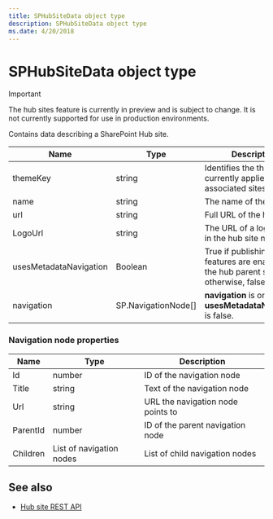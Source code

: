 ```yaml
---
title: SPHubSiteData object type
description: SPHubSiteData object type
ms.date: 4/20/2018
---
```


# SPHubSiteData object type

> [!IMPORTANT]
> The hub sites feature is currently in preview and is subject to change. It is not currently supported for use in production environments.

Contains data describing a SharePoint Hub site.

|Name     |Type   |Description |
|---------|-------|------------|
|themeKey |string | Identifies the theme currently applied to all associated sites. |
|name     |string |The name of the hub site. |
|url  |string   |Full URL of the hub site. |
|LogoUrl |string |The URL of a logo to use in the hub site navigation. |
|usesMetadataNavigation |Boolean | True if publishing features are enabled on the hub parent site; otherwise, false. |
|navigation |SP.NavigationNode[] | **navigation** is only list if **usesMetadataNavigation** is false. |


### Navigation node properties

|Name     |Type                     |Description                        |
|---------|-------------------------|-----------------------------------|
|Id       |number                   |ID of the navigation node          |
|Title    |string                   |Text of the navigation node        |
|Url      |string                   |URL the navigation node points to  |
|ParentId |number                   |ID of the parent navigation node   |
|Children |List of navigation nodes |List of child navigation nodes     |


## See also

- [Hub site REST API](hub-site-rest-api.md)